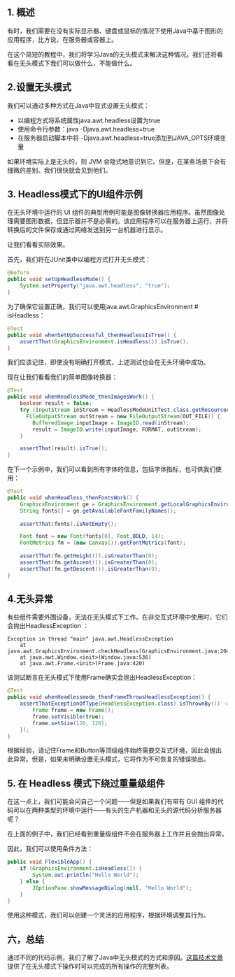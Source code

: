 ## 1. 概述

有时，我们需要在没有实际显示器、键盘或鼠标的情况下使用Java中基于图形的应用程序，比方说，在服务器或容器上。


在这个简短的教程中，我们将学习Java的无头模式来解决这种情况。我们还将看看在无头模式下我们可以做什么，不能做什么。

## 2.设置无头模式

我们可以通过多种方式在Java中显式设置无头模式：

-   以编程方式将系统属性java.awt.headless设置为true
-   使用命令行参数：java -Djava.awt.headless=true
-   在服务器启动脚本中将 -Djava.awt.headless=true添加到JAVA_OPTS环境变量

如果环境实际上是无头的，则 JVM 会隐式地意识到它。但是，在某些场景下会有细微的差别。我们很快就会见到他们。

## 3. Headless模式下的UI组件示例

在无头环境中运行的 UI 组件的典型用例可能是图像转换器应用程序。虽然图像处理需要图形数据，但显示器并不是必需的。该应用程序可以在服务器上运行，并将转换后的文件保存或通过网络发送到另一台机器进行显示。

让我们看看实际效果。

首先，我们将在JUnit类中以编程方式打开无头模式：

```java
@Before
public void setUpHeadlessMode() {
    System.setProperty("java.awt.headless", "true");
}

```

为了确保它设置正确，我们可以使用java.awt.GraphicsEnvironment # isHeadless：

```java
@Test
public void whenSetUpSuccessful_thenHeadlessIsTrue() {
    assertThat(GraphicsEnvironment.isHeadless()).isTrue();
}

```

我们应该记住，即使没有明确打开模式，上述测试也会在无头环境中成功。

现在让我们看看我们的简单图像转换器：

```java
@Test
public void whenHeadlessMode_thenImagesWork() {
    boolean result = false;
    try (InputStream inStream = HeadlessModeUnitTest.class.getResourceAsStream(IN_FILE); 
      FileOutputStream outStream = new FileOutputStream(OUT_FILE)) {
        BufferedImage inputImage = ImageIO.read(inStream);
        result = ImageIO.write(inputImage, FORMAT, outStream);
    }

    assertThat(result).isTrue();
}
```

在下一个示例中，我们可以看到所有字体的信息，包括字体指标，也可供我们使用：

```java
@Test
public void whenHeadless_thenFontsWork() {
    GraphicsEnvironment ge = GraphicsEnvironment.getLocalGraphicsEnvironment();
    String fonts[] = ge.getAvailableFontFamilyNames();
      
    assertThat(fonts).isNotEmpty();

    Font font = new Font(fonts[0], Font.BOLD, 14);
    FontMetrics fm = (new Canvas()).getFontMetrics(font);
        
    assertThat(fm.getHeight()).isGreaterThan(0);
    assertThat(fm.getAscent()).isGreaterThan(0);
    assertThat(fm.getDescent()).isGreaterThan(0);
}
```

## 4.无头异常

有些组件需要外围设备，无法在无头模式下工作。在非交互式环境中使用时，它们会抛出HeadlessException ：

```shell
Exception in thread "main" java.awt.HeadlessException
	at java.awt.GraphicsEnvironment.checkHeadless(GraphicsEnvironment.java:204)
	at java.awt.Window.<init>(Window.java:536)
	at java.awt.Frame.<init>(Frame.java:420)
```

该测试断言在无头模式下使用Frame确实会抛出HeadlessException：

```java
@Test
public void whenHeadlessmode_thenFrameThrowsHeadlessException() {
    assertThatExceptionOfType(HeadlessException.class).isThrownBy(() -> {
        Frame frame = new Frame();
        frame.setVisible(true);
        frame.setSize(120, 120);
    });
}

```

根据经验，请记住Frame和Button等顶级组件始终需要交互式环境，因此会抛出此异常。但是，如果未明确设置无头模式，它将作为不可恢复的错误抛出。

## 5. 在 Headless 模式下绕过重量级组件

在这一点上，我们可能会问自己一个问题——但是如果我们有带有 GUI 组件的代码可以在两种类型的环境中运行——有头的生产机器和无头的源代码分析服务器呢？

在上面的例子中，我们已经看到重量级组件不会在服务器上工作并且会抛出异常。

因此，我们可以使用条件方法：

```java
public void FlexibleApp() {
    if (GraphicsEnvironment.isHeadless()) {
        System.out.println("Hello World");
    } else {
        JOptionPane.showMessageDialog(null, "Hello World");
    }
}
```

使用这种模式，我们可以创建一个灵活的应用程序，根据环境调整其行为。

## 六，总结

通过不同的代码示例，我们了解了Java中无头模式的方式和原因。[这篇技术文章](https://www.oracle.com/technical-resources/articles/javase/headless.html)提供了在无头模式下操作时可以完成的所有操作的完整列表。